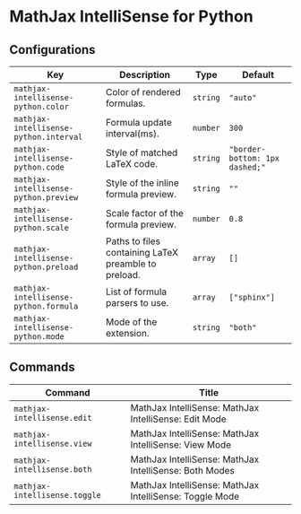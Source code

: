 # MathJax IntelliSense for Python

## Configurations

<!-- configs -->

| Key                                    | Description                                          | Type     | Default                        |
| -------------------------------------- | ---------------------------------------------------- | -------- | ------------------------------ |
| `mathjax-intellisense-python.color`    | Color of rendered formulas.                          | `string` | `"auto"`                       |
| `mathjax-intellisense-python.interval` | Formula update interval(ms).                         | `number` | `300`                          |
| `mathjax-intellisense-python.code`     | Style of matched LaTeX code.                         | `string` | `"border-bottom: 1px dashed;"` |
| `mathjax-intellisense-python.preview`  | Style of the inline formula preview.                 | `string` | `""`                           |
| `mathjax-intellisense-python.scale`    | Scale factor of the formula preview.                 | `number` | `0.8`                          |
| `mathjax-intellisense-python.preload`  | Paths to files containing LaTeX preamble to preload. | `array`  | `[]`                           |
| `mathjax-intellisense-python.formula`  | List of formula parsers to use.                      | `array`  | `["sphinx"]`                   |
| `mathjax-intellisense-python.mode`     | Mode of the extension.                               | `string` | `"both"`                       |

<!-- configs -->

## Commands

<!-- commands -->

| Command                       | Title                                                   |
| ----------------------------- | ------------------------------------------------------- |
| `mathjax-intellisense.edit`   | MathJax IntelliSense: MathJax IntelliSense: Edit Mode   |
| `mathjax-intellisense.view`   | MathJax IntelliSense: MathJax IntelliSense: View Mode   |
| `mathjax-intellisense.both`   | MathJax IntelliSense: MathJax IntelliSense: Both Modes  |
| `mathjax-intellisense.toggle` | MathJax IntelliSense: MathJax IntelliSense: Toggle Mode |

<!-- commands -->

